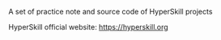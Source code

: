 A set of practice note and source code of HyperSkill projects

HyperSkill official website: https://hyperskill.org
